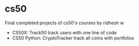 # cs50
Final completed projects of cs50's courses by ridhesh w


<ul>
  <li>CS50X: Track50 track users with one line of code</li>
  <li>CS50 Python: CryptoTracker track all coins with portfolios</li>
</ul>

